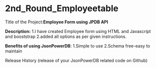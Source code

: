 # 2nd_Round_Employeetable


Title of the Project:**Employee Form using JPDB API**

**Description:**
1.I have created Employee form using HTML and Javascript and booststrap
2.added all options as per given instructions.

**Benefits of using JsonPowerDB**:
1.Simple to use
2.Schema free-easy to maintain


Release History (release of your JsonPowerDB related code on Github)
